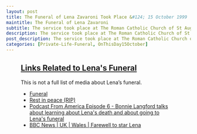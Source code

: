 ```yaml
---
layout: post
title: The Funeral of Lena Zavaroni Took Place &#124; 15 October 1999
maintitle: The Funeral of Lena Zavaroni
subtitle: The service took place at The Roman Catholic Church of St Augustine, Presbytery, High Street, Hoddesdon, Herts, EN11 8DS
description: The service took place at The Roman Catholic Church of St Augustine, Presbytery, High Street, Hoddesdon, Herts, EN11 8DS.
post_description: The service took place at The Roman Catholic Church of St Augustine, Presbytery, High Street, Hoddesdon, Herts, EN11 8DS.
categories: [Private-Life-Funeral, OnThisDay15October]
---
```


<figure class="fig3">
<div class="CardLayout">
<div class="CardItem">
<h2 id="infobox1" class="infobox"><a href="#infobox1">Links Related to Lena's Funeral</a></h2>
<p>This is not a full list of media about Lena’s funeral.</p>
<div class="CardItem split">
<ul>
<li><a href="/1963-11-04-lena-zavaroni/#infobox37">Funeral</a></li>
<li><a href="/1963-11-04-lena-zavaroni/#infobox38">Rest in peace (RIP)</a></li>
<li><a href="/discography/podcasts/2010-12-28-podcast-from-america">Podcast From America Episode 6 - Bonnie Langford talks about learning about Lena's death and about going to Lena's funeral</a></li>
<li><a class="external-link" href="http://news.bbc.co.uk/1/hi/wales/476065.stm">BBC News &#124; UK &#124; Wales &#124; Farewell to star Lena</a></li>
</ul>
</div></div></div>
</figure>
